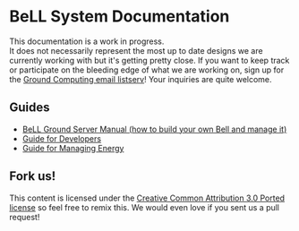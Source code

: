 # BeLL System Documentation

This documentation is a work in progress.  
It does not necessarily represent the most up to date designs we are currently working with but it's getting pretty close.
If you want to keep track or participate on the bleeding edge of what we are working on, sign up for the [Ground Computing email listserv](https://groups.google.com/forum/?fromgroups#!forum/groundcomputing)!
Your inquiries are quite welcome.


## Guides
- [BeLL Ground Server Manual (how to build your own Bell and manage it)](BeLL-Ground-Server-Manual)
- [Guide for Developers](Guide-for-Developers)
- [Guide for Managing Energy](Guide-for-Managing-Energy)

## Fork us!
This content is licensed under the [Creative Common Attribution 3.0 Ported license](http://creativecommons.org/licenses/by/3.0/) so feel free to remix this.  We would even love if you sent us a pull request!
